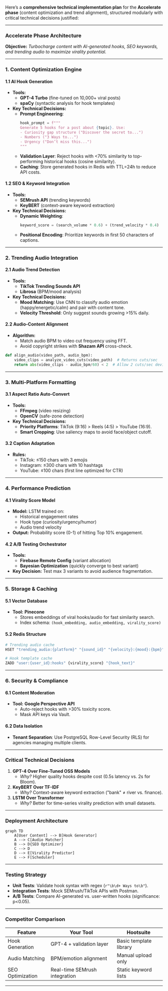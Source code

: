 Here’s a **comprehensive technical implementation plan** for the **Accelerate phase** (content optimization and trend alignment), structured modularly with critical technical decisions justified:

---

### **Accelerate Phase Architecture**  
**Objective:** *Turbocharge content with AI-generated hooks, SEO keywords, and trending audio to maximize virality potential.*  

---

### **1. Content Optimization Engine**  
#### **1.1 AI Hook Generation**  
- **Tools:**  
  - **GPT-4 Turbo** (fine-tuned on 10,000+ viral posts)  
  - **spaCy** (syntactic analysis for hook templates)  
- **Key Technical Decisions:**  
  - **Prompt Engineering**:  
    ```python
    hook_prompt = f"""
    Generate 5 hooks for a post about {topic}. Use:
    - Curiosity gap structure ("Discover the secret to...")
    - Numbers ("3 Ways to...")
    - Urgency ("Don’t miss this...")
    """
    ```
  - **Validation Layer**: Reject hooks with <70% similarity to top-performing historical hooks (cosine similarity).  
  - **Caching**: Store generated hooks in Redis with TTL=24h to reduce API costs.  

#### **1.2 SEO & Keyword Integration**  
- **Tools:**  
  - **SEMrush API** (trending keywords)  
  - **KeyBERT** (context-aware keyword extraction)  
- **Key Technical Decisions:**  
  - **Dynamic Weighting**:  
    ```python
    keyword_score = (search_volume * 0.6) + (trend_velocity * 0.4)
    ```
  - **Positional Encoding**: Prioritize keywords in first 50 characters of captions.  

---

### **2. Trending Audio Integration**  
#### **2.1 Audio Trend Detection**  
- **Tools:**  
  - **TikTok Trending Sounds API**  
  - **Librosa** (BPM/mood analysis)  
- **Key Technical Decisions:**  
  - **Mood Matching**: Use CNN to classify audio emotion (happy/energetic/calm) and pair with content tone.  
  - **Velocity Threshold**: Only suggest sounds growing >15% daily.  

#### **2.2 Audio-Content Alignment**  
- **Algorithm:**  
  - Match audio BPM to video cut frequency using FFT.  
  - Avoid copyright strikes with **Shazam API** cross-check.  

```python
def align_audio(video_path, audio_bpm):
    video_clips = analyze_video_cuts(video_path)  # Returns cuts/sec
    return abs(video_clips - audio_bpm/60) < 2  # Allow 2 cuts/sec deviation
```

---

### **3. Multi-Platform Formatting**  
#### **3.1 Aspect Ratio Auto-Convert**  
- **Tools:**  
  - **FFmpeg** (video resizing)  
  - **OpenCV** (safe-zone detection)  
- **Key Technical Decisions:**  
  - **Priority Platforms**: TikTok (9:16) > Reels (4:5) > YouTube (16:9).  
  - **Smart Cropping**: Use saliency maps to avoid face/object cutoff.  

#### **3.2 Caption Adaptation**  
- **Rules:**  
  - TikTok: ≤150 chars with 3 emojis  
  - Instagram: ≤300 chars with 10 hashtags  
  - YouTube: ≤100 chars (first line optimized for CTR)  

---

### **4. Performance Prediction**  
#### **4.1 Virality Score Model**  
- **Model:** LSTM trained on:  
  - Historical engagement rates  
  - Hook type (curiosity/urgency/humor)  
  - Audio trend velocity  
- **Output:** Probability score (0-1) of hitting Top 10% engagement.  

#### **4.2 A/B Testing Orchestrator**  
- **Tools:**  
  - **Firebase Remote Config** (variant allocation)  
  - **Bayesian Optimization** (quickly converge to best variant)  
- **Key Decision:** Test max 3 variants to avoid audience fragmentation.  

---

### **5. Storage & Caching**  
#### **5.1 Vector Database**  
- **Tool:** **Pinecone**  
  - Stores embeddings of viral hooks/audio for fast similarity search.  
  - Index schema: `(hook_embedding, audio_embedding, virality_score)`  

#### **5.2 Redis Structure**  
```bash
# Trending audio cache
HSET "trending_audio:{platform}" "{sound_id}" "{velocity}:{mood}:{bpm}"

# Hook template cache
ZADD "user:{user_id}:hooks" {virality_score} "{hook_text}"
```

---

### **6. Security & Compliance**  
#### **6.1 Content Moderation**  
- **Tool:** **Google Perspective API**  
  - Auto-reject hooks with >30% toxicity score.  
  - Mask API keys via Vault.  

#### **6.2 Data Isolation**  
- **Tenant Separation**: Use PostgreSQL Row-Level Security (RLS) for agencies managing multiple clients.  

---

### **Critical Technical Decisions**  
1. **GPT-4 Over Fine-Tuned OSS Models**  
   - *Why?* Higher quality hooks despite cost (0.5s latency vs. 2s for Bloom).  
2. **KeyBERT Over TF-IDF**  
   - *Why?* Context-aware keyword extraction ("bank" ≠ river vs. finance).  
3. **LSTM Over Transformer**  
   - *Why?* Better for time-series virality prediction with small datasets.  

---

### **Deployment Architecture**  
```mermaid
graph TD
    A[User Content] --> B[Hook Generator]
    A --> C[Audio Matcher]
    B --> D{SEO Optimizer}
    C --> D
    D --> E[Virality Predictor]
    E --> F[Scheduler]
```

---

### **Testing Strategy**  
- **Unit Tests**: Validate hook syntax with regex (`r"\b\d+ Ways to\b"`).  
- **Integration Tests**: Mock SEMrush/TikTok APIs with Postman.  
- **A/B Tests**: Compare AI-generated vs. user-written hooks (significance: p<0.05).  

---

### **Competitor Comparison**  
| **Feature**       | **Your Tool**                     | **Hootsuite**          |  
|--------------------|-----------------------------------|------------------------|  
| Hook Generation    | GPT-4 + validation layer         | Basic template library |  
| Audio Matching     | BPM/emotion alignment            | Manual upload only     |  
| SEO Optimization   | Real-time SEMrush integration    | Static keyword lists   |  

---